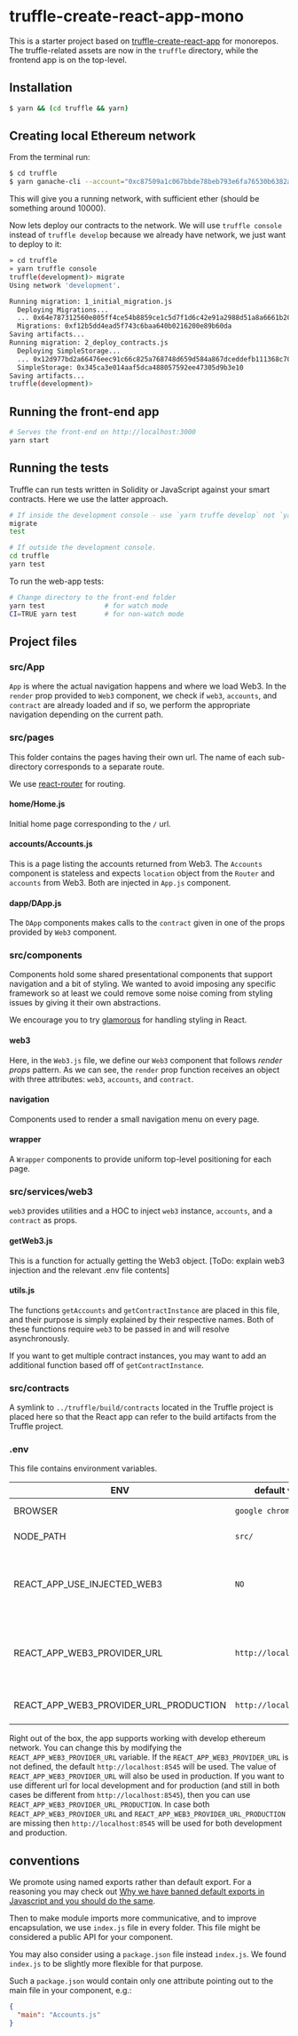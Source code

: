# truffle-create-react-app-mono

This is a starter project based on [truffle-create-react-app](https://github.com/Charterhouse/truffle-create-react-app) for monorepos. The truffle-related assets
are now in the `truffle` directory, while the frontend app is on the top-level.

## Installation

```bash
$ yarn && (cd truffle && yarn)
```

## Creating local Ethereum network

From the terminal run:

```bash
$ cd truffle
$ yarn ganache-cli --account="0xc87509a1c067bbde78beb793e6fa76530b6382a4c0241e5e4a9ec0a0f44dc0d3,10000000000000000000000" -p 8545
```

This will give you a running network, with sufficient ether (should be something around 10000).

Now lets deploy our contracts to the network. We will use `truffle console` instead of `truffle develop` because we already have network, we just want to deploy to it:

```bash
» cd truffle
» yarn truffle console
truffle(development)> migrate
Using network 'development'.

Running migration: 1_initial_migration.js
  Deploying Migrations...
  ... 0x64e787312560e805ff4ce54b8859ce1c5d7f1d6c42e91a2988d51a8a6661b209
  Migrations: 0xf12b5dd4ead5f743c6baa640b0216200e89b60da
Saving artifacts...
Running migration: 2_deploy_contracts.js
  Deploying SimpleStorage...
  ... 0x12d977bd2a66476eec91c66c825a768748d659d584a867dceddefb111368c706
  SimpleStorage: 0x345ca3e014aaf5dca488057592ee47305d9b3e10
Saving artifacts...
truffle(development)>
```

## Running the front-end app

```bash
# Serves the front-end on http://localhost:3000
yarn start
```

## Running the tests

Truffle can run tests written in Solidity or JavaScript against your smart contracts. Here we use the latter approach.

```bash
# If inside the development console - use `yarn truffe develop` not `yarn truffle console`
migrate
test

# If outside the development console.
cd truffle
yarn test
```

To run the web-app tests:

```bash
# Change directory to the front-end folder
yarn test               # for watch mode
CI=TRUE yarn test       # for non-watch mode
```

## Project files

### src/App

`App` is where the actual navigation happens and where we load Web3.
In the `render` prop provided to `Web3` component, we check if `web3`, `accounts`, and `contract` are already loaded and if so, we perform the appropriate navigation depending on the current path.

### src/pages

This folder contains the pages having their own url. The name of each sub-directory corresponds to a separate route.

We use [react-router](https://reacttraining.com/react-router/web/) for routing.

#### home/Home.js

Initial home page corresponding to the `/` url.

#### accounts/Accounts.js

This is a page listing the accounts returned from Web3. The `Accounts` component is stateless and expects `location` object from the `Router` and `accounts` from Web3. Both are injected in `App.js` component.

#### dapp/DApp.js

The `DApp` components makes calls to the `contract` given in one of the props provided by `Web3` component.

### src/components

Components hold some shared presentational components that support navigation and a bit of styling. We wanted to avoid imposing any specific framework so at least we could remove some noise coming from styling issues by giving it their own abstractions.

We encourage you to try [glamorous](https://github.com/paypal/glamorous) for handling styling in React.

#### web3

Here, in the `Web3.js` file, we define our `Web3` component that follows *render props* pattern. As we can see, the `render` prop function receives an object with three attributes: `web3`, `accounts`, and `contract`.

#### navigation

Components used to render a small navigation menu on every page.

#### wrapper

A `Wrapper` components to provide uniform top-level positioning for each page.

### src/services/web3

`web3` provides utilities and a HOC to inject `web3` instance, `accounts`, and a `contract` as props.

#### getWeb3.js

This is a function for actually getting the Web3 object. [ToDo: explain web3 injection and the relevant .env file contents]

#### utils.js

The functions `getAccounts` and `getContractInstance` are placed in this file, and their purpose is simply explained by their respective names. Both of these functions require `web3` to be passed in and will resolve asynchronously.

If you want to get multiple contract instances, you may want to add an additional function based off of `getContractInstance`.

### src/contracts

A symlink to `../truffle/build/contracts` located in the Truffle project is placed here so that the React app can refer to the build artifacts from the Truffle project.

### .env

This file contains environment variables.

| ENV  | default value  | description |
|------|----------------|-------------|
| BROWSER | `google chrome` | the browser to be used by CRA |
| NODE_PATH | `src/`  | Default import path. It will let us to use import paths |
| REACT_APP_USE_INJECTED_WEB3 | `NO` | If set to `NO` the `web3` instance potentially injected in the browser (like _MetaMask_)will be ignored. Set it to `YES` to use `web3` object that was injected. |
| REACT_APP_WEB3_PROVIDER_URL | `http://localhost:8545` | The local provider URL. Relevant only when `REACT_APP_USE_INJECTED_WEB3` is set to `NO`. This is the default provider URL used by truffle development console. |
| REACT_APP_WEB3_PROVIDER_URL_PRODUCTION | `http://localhost:8545` | provider URL for the production - should point to a deployed Ethereum node |

Right out of the box, the app supports working with develop ethereum network. You can change this by modifying the `REACT_APP_WEB3_PROVIDER_URL` variable. If the `REACT_APP_WEB3_PROVIDER_URL` is not defined, the default `http://localhost:8545` will be used. The value of `REACT_APP_WEB3_PROVIDER_URL` will also be used in production. If you want to use different url for local development and for production (and still in both cases be different from `http://localhost:8545`), then you can use `REACT_APP_WEB3_PROVIDER_URL_PRODUCTION`. In case both `REACT_APP_WEB3_PROVIDER_URL` and `REACT_APP_WEB3_PROVIDER_URL_PRODUCTION` are missing then `http://localhost:8545` will be used for both development and production.

## conventions

We promote using named exports rather than default export. For a reasoning you may check out [Why we have banned default exports in Javascript and you should do the same](https://blog.neufund.org/why-we-have-banned-default-exports-and-you-should-do-the-same-d51fdc2cf2ad).

Then to make module imports more communicative, and to improve encapsulation, we use `index.js` file in every folder. This file might be considered a public API for your component.

You may also consider using a `package.json` file instead `index.js`. We found `index.js` to be slightly more flexible for that purpose.

Such a `package.json` would contain only one attribute pointing out to the main file in your component, e.g.:

```json
{
  "main": "Accounts.js"
}
```
